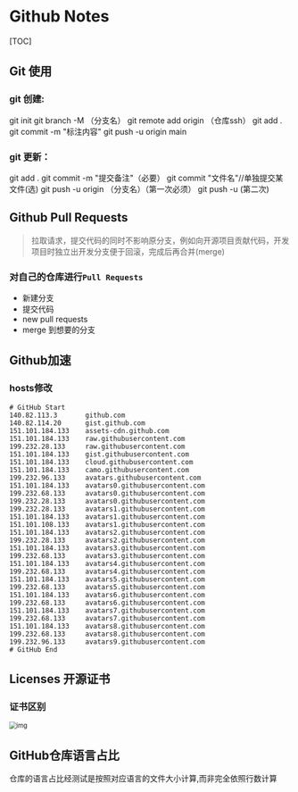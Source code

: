 # Github Notes

[TOC]

## Git 使用

### git 创建:

git init
git branch -M （分支名）
git remote add origin （仓库ssh）
git add .
git commit -m "标注内容"
git push -u origin main

### git 更新：

git add .
git commit -m "提交备注"（必要）
git commit "文件名"//单独提交某文件(选)
git push -u origin （分支名）（第一次必须）
git push -u (第二次)

## Github Pull Requests

> 拉取请求，提交代码的同时不影响原分支，例如向开源项目贡献代码，开发项目时独立出开发分支便于回滚，完成后再合并(merge)

### 对自己的仓库进行`Pull Requests`

* 新建分支
* 提交代码
* new pull requests
* merge 到想要的分支

## Github加速

### hosts修改

````hosts
# GitHub Start 
140.82.113.3       github.com
140.82.114.20      gist.github.com
151.101.184.133    assets-cdn.github.com
151.101.184.133    raw.githubusercontent.com
199.232.28.133     raw.githubusercontent.com 
151.101.184.133    gist.githubusercontent.com
151.101.184.133    cloud.githubusercontent.com
151.101.184.133    camo.githubusercontent.com
199.232.96.133     avatars.githubusercontent.com
151.101.184.133    avatars0.githubusercontent.com
199.232.68.133     avatars0.githubusercontent.com
199.232.28.133     avatars0.githubusercontent.com 
199.232.28.133     avatars1.githubusercontent.com
151.101.184.133    avatars1.githubusercontent.com
151.101.108.133    avatars1.githubusercontent.com
151.101.184.133    avatars2.githubusercontent.com
199.232.28.133     avatars2.githubusercontent.com
151.101.184.133    avatars3.githubusercontent.com
199.232.68.133     avatars3.githubusercontent.com
151.101.184.133    avatars4.githubusercontent.com
199.232.68.133     avatars4.githubusercontent.com
151.101.184.133    avatars5.githubusercontent.com
199.232.68.133     avatars5.githubusercontent.com
151.101.184.133    avatars6.githubusercontent.com
199.232.68.133     avatars6.githubusercontent.com
151.101.184.133    avatars7.githubusercontent.com
199.232.68.133     avatars7.githubusercontent.com
151.101.184.133    avatars8.githubusercontent.com
199.232.68.133     avatars8.githubusercontent.com
199.232.96.133     avatars9.githubusercontent.com
# GitHub End
````

## Licenses 开源证书

### 证书区别

<img src="Pics\开源证书选择.jpg" alt="img" style="zoom:80%;">


## GitHub仓库语言占比

仓库的语言占比经测试是按照对应语言的文件大小计算,而非完全依照行数计算
